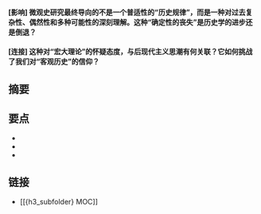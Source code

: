 #### [影响] 微观史研究最终导向的不是一个普适性的“历史规律”，而是一种对过去复杂性、偶然性和多种可能性的深刻理解。这种“确定性的丧失”是历史学的进步还是倒退？


#### [连接] 这种对“宏大理论”的怀疑态度，与后现代主义思潮有何关联？它如何挑战了我们对“客观历史”的信仰？


## 摘要


## 要点

- 
- 
- 

## 链接

- [[{h3_subfolder} MOC]]
